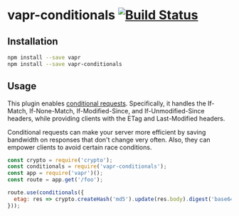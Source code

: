 # vapr-conditionals [![Build Status](https://travis-ci.org/JoshuaWise/vapr-conditionals.svg?branch=master)](https://travis-ci.org/JoshuaWise/vapr-conditionals)

## Installation

```bash
npm install --save vapr
npm install --save vapr-conditionals
```

## Usage

This plugin enables [conditional requests](https://developer.mozilla.org/en-US/docs/Web/HTTP/Conditional_requests). Specifically, it handles the If-Match, If-None-Match, If-Modified-Since, and If-Unmodified-Since headers, while providing clients with the ETag and Last-Modified headers.

Conditional requests can make your server more efficient by saving bandwidth on responses that don't change very often. Also, they can empower clients to avoid certain race conditions.

```js
const crypto = require('crypto');
const conditionals = require('vapr-conditionals');
const app = require('vapr')();
const route = app.get('/foo');

route.use(conditionals({
  etag: res => crypto.createHash('md5').update(res.body).digest('base64'),
}));
```
